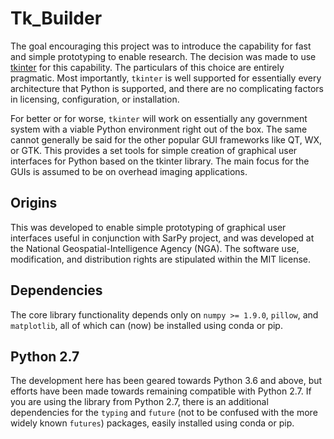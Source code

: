 Tk_Builder
==========
The goal encouraging this project was to introduce the capability for fast and simple prototyping 
to enable research. The decision was made to use [tkinter](https://docs.python.org/3/library/tkinter.html)
for this capability. The particulars of this choice are entirely pragmatic. Most
importantly, `tkinter` is well supported for essentially every architecture that
Python is supported, and there are no complicating factors in licensing, configuration,
or installation. 

For better or for worse, `tkinter` will work on essentially any government system with a viable 
Python environment right out of the box. The same cannot generally be said for the other popular 
GUI frameworks like QT, WX, or GTK. This provides a set tools for simple creation of graphical 
user interfaces for Python based on the tkinter library. The main focus for the GUIs is assumed 
to be on overhead imaging applications.

Origins
-------
This was developed to enable simple prototyping of graphical user interfaces useful in conjunction 
with SarPy project, and was developed at the National Geospatial-Intelligence Agency (NGA). 
The software use, modification, and distribution rights are stipulated within the MIT license.

Dependencies
------------
The core library functionality depends only on `numpy >= 1.9.0`, `pillow`, and
`matplotlib`, all of which can (now) be installed using conda or pip.

Python 2.7
----------
The development here has been geared towards Python 3.6 and above, but efforts have
been made towards remaining compatible with Python 2.7. If you are using the library
from Python 2.7, there is an additional dependencies for the `typing` and `future` 
(not to be confused with the more widely known `futures`) packages, easily installed using 
conda or pip.
